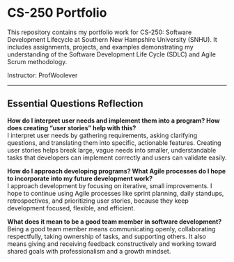 # CS-250 Portfolio

This repository contains my portfolio work for CS-250: Software Development Lifecycle at Southern New Hampshire University (SNHU).
It includes assignments, projects, and examples demonstrating my understanding of the Software Development Life Cycle (SDLC) and Agile Scrum methodology.

Instructor: ProfWoolever

---

## Essential Questions Reflection

**How do I interpret user needs and implement them into a program? How does creating “user stories” help with this?**  
I interpret user needs by gathering requirements, asking clarifying questions, and translating them into specific, actionable features. Creating user stories helps break large, vague needs into smaller, understandable tasks that developers can implement correctly and users can validate easily.

**How do I approach developing programs? What Agile processes do I hope to incorporate into my future development work?**  
I approach development by focusing on iterative, small improvements. I hope to continue using Agile processes like sprint planning, daily standups, retrospectives, and prioritizing user stories, because they keep development focused, flexible, and efficient.

**What does it mean to be a good team member in software development?**  
Being a good team member means communicating openly, collaborating respectfully, taking ownership of tasks, and supporting others. It also means giving and receiving feedback constructively and working toward shared goals with professionalism and a growth mindset.
